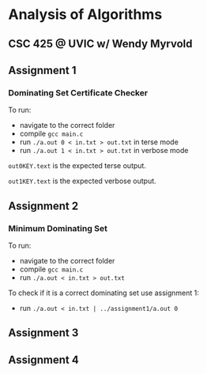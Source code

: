 # Analysis of Algorithms
## CSC 425 @ UVIC w/ Wendy Myrvold

## Assignment 1
### Dominating Set Certificate Checker
To run:
- navigate to the correct folder
- compile `gcc main.c`
- run `./a.out 0 < in.txt > out.txt` in terse mode
- run `./a.out 1 < in.txt > out.txt` in verbose mode

`out0KEY.text` is the expected terse output.

`out1KEY.text` is the expected verbose output.

## Assignment 2
### Minimum Dominating Set
To run:
- navigate to the correct folder
- compile `gcc main.c`
- run `./a.out < in.txt > out.txt`

To check if it is a correct dominating set use assignment 1:
- run `./a.out < in.txt | ../assignment1/a.out 0`

## Assignment 3

## Assignment 4
